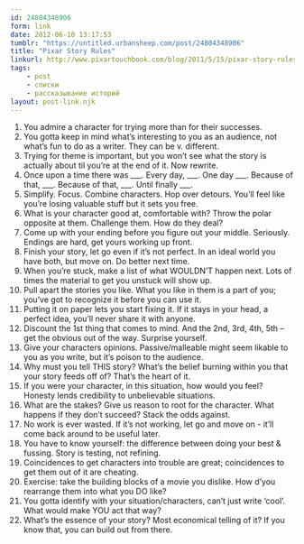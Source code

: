 ```yaml
---
id: 24804348906
form: link
date: 2012-06-10 13:17:53
tumblr: "https://untitled.urbansheep.com/post/24804348906"
title: "Pixar Story Rules"
linkurl: http://www.pixartouchbook.com/blog/2011/5/15/pixar-story-rules-one-version.html
tags:
    - post
    - списки
    - рассказывание историй
layout: post-link.njk
---
```

<ol><li>You admire a character for trying more than for their successes.</li>
<li>You gotta keep in mind what’s interesting to you as an audience, not what’s fun to do as a writer. They can be v. different.</li>
<li>Trying for theme is important, but you won’t see what the story is actually about til you’re at the end of it. Now rewrite.</li>
<li>Once upon a time there was ___. Every day, ___. One day ___. Because of that, ___. Because of that, ___. Until finally ___.</li>
<li>Simplify. Focus. Combine characters. Hop over detours. You’ll feel like you’re losing valuable stuff but it sets you free.</li>
<li>What is your character good at, comfortable with? Throw the polar opposite at them. Challenge them. How do they deal?</li>
<li>Come up with your ending before you figure out your middle. Seriously. Endings are hard, get yours working up front.</li>
<li>Finish your story, let go even if it’s not perfect. In an ideal world you have both, but move on. Do better next time.</li>
<li>When you’re stuck, make a list of what WOULDN’T happen next. Lots of times the material to get you unstuck will show up.</li>
<li>Pull apart the stories you like. What you like in them is a part of you; you’ve got to recognize it before you can use it.</li>
<li>Putting it on paper lets you start fixing it. If it stays in your head, a perfect idea, you’ll never share it with anyone.</li>
<li>Discount the 1st thing that comes to mind. And the 2nd, 3rd, 4th, 5th – get the obvious out of the way. Surprise yourself.</li>
<li>Give your characters opinions. Passive/malleable might seem likable to you as you write, but it’s poison to the audience.</li>
<li>Why must you tell THIS story? What’s the belief burning within you that your story feeds off of? That’s the heart of it.</li>
<li>If you were your character, in this situation, how would you feel? Honesty lends credibility to unbelievable situations.</li>
<li>What are the stakes? Give us reason to root for the character. What happens if they don’t succeed? Stack the odds against.</li>
<li>No work is ever wasted. If it’s not working, let go and move on - it’ll come back around to be useful later.</li>
<li>You have to know yourself: the difference between doing your best &amp; fussing. Story is testing, not refining.</li>
<li>Coincidences to get characters into trouble are great; coincidences to get them out of it are cheating.</li>
<li>Exercise: take the building blocks of a movie you dislike. How d’you rearrange them into what you DO like?</li>
<li>You gotta identify with your situation/characters, can’t just write ‘cool’. What would make YOU act that way?</li>
<li>What’s the essence of your story? Most economical telling of it? If you know that, you can build out from there.</li>
</ol>

